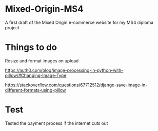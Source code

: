 # Mixed-Origin-MS4
 A first draft of the Mixed Origin e-commerce website for my MS4 diploma project


# Things to do
Resize and format images on upload

https://auth0.com/blog/image-processing-in-python-with-pillow/#Changing-Image-Type

https://stackoverflow.com/questions/67712512/django-save-image-in-different-formats-using-pillow

# Test
Tested the payment process if the internet cuts out